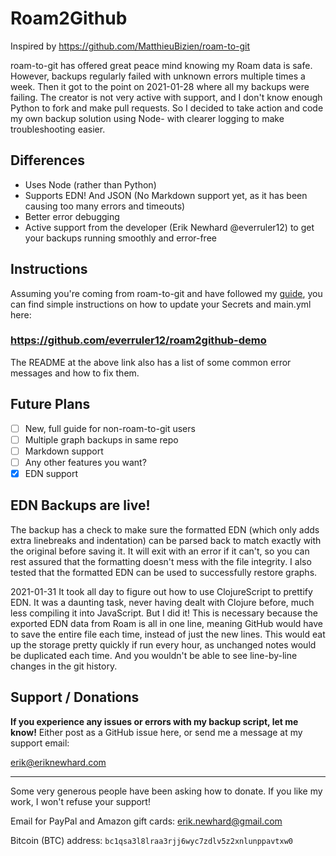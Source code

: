 # Roam2Github

Inspired by https://github.com/MatthieuBizien/roam-to-git

roam-to-git has offered great peace mind knowing my Roam data is safe. However, backups regularly failed with unknown errors multiple times a week. Then it got to the point on 2021-01-28 where all my backups were failing. The creator is not very active with support, and I don't know enough Python to fork and make pull requests. So I decided to take action and code my own backup solution using Node- with clearer logging to make troubleshooting easier.

## Differences

- Uses Node (rather than Python)
- Supports EDN! And JSON (No Markdown support yet, as it has been causing too many errors and timeouts)
- Better error debugging
- Active support from the developer (Erik Newhard @everruler12) to get your backups running smoothly and error-free

## Instructions

Assuming you're coming from roam-to-git and have followed my [guide](https://eriknewhard.com/blog/backup-roam-in-github), you can find simple instructions on how to update your Secrets and main.yml here:

### https://github.com/everruler12/roam2github-demo

The README at the above link also has a list of some common error messages and how to fix them.

## Future Plans

- [ ] New, full guide for non-roam-to-git users
- [ ] Multiple graph backups in same repo
- [ ] Markdown support
- [ ] Any other features you want?
- [x] EDN support

## EDN Backups are live!

The backup has a check to make sure the formatted EDN (which only adds extra linebreaks and indentation) can be parsed back to match exactly with the original before saving it. It will exit with an error if it can't, so you can rest assured that the formatting doesn't mess with the file integrity. I also tested that the formatted EDN can be used to successfully restore graphs.

2021-01-31 It took all day to figure out how to use ClojureScript to prettify EDN. It was a daunting task, never having dealt with Clojure before, much less compiling it into JavaScript. But I did it! This is necessary because the exported EDN data from Roam is all in one line, meaning GitHub would have to save the entire file each time, instead of just the new lines. This would eat up the storage pretty quickly if run every hour, as unchanged notes would be duplicated each time. And you wouldn't be able to see line-by-line changes in the git history.

## Support / Donations

**If you experience any issues or errors with my backup script, let me know!** Either post as a GitHub issue here, or send me a message at my support email:

[erik@eriknewhard.com](mailto:erik@eriknewhard.com)

---

Some very generous people have been asking how to donate. If you like my work, I won't refuse your support!

Email for PayPal and Amazon gift cards: [erik.newhard@gmail.com](erik.newhard@gmail.com)

Bitcoin (BTC) address: `bc1qsa3l8lraa3rjj6wyc7zdlv5z2xnlunppavtxw0`
